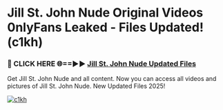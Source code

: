 # Jill St. John Nude Original Videos 0nlyFans Leaked - Files Updated! (c1kh)

<h3>🔴 CLICK HERE 🌐==►► <a href="https://tinyurl.com/5h6xmrr3" rel="nofollow">Jill St. John Nude Updated Files</a></h3>

Get Jill St. John Nude and all content. Now you can access all videos and pictures of Jill St. John Nude. New Updated Files 2025!

[![c1kh](https://i.imgur.com/KVD873Z.gif)](https://tinyurl.com/5h6xmrr3)
